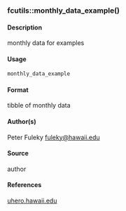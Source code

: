 ### fcutils::monthly_data_example()

#### Description

monthly data for examples

#### Usage

``` R
monthly_data_example
```

#### Format

tibble of monthly data

#### Author(s)

Peter Fuleky <fuleky@hawaii.edu>

#### Source

author

#### References

[uhero.hawaii.edu](uhero.hawaii.edu)
